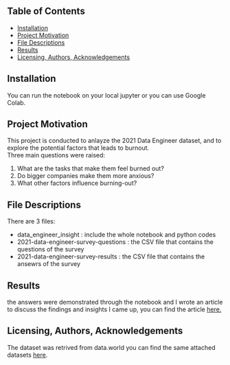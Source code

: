 ## Table of Contents
- <a href="#1"> Installation </a>
- <a href="#2"> Project Motivation </a>
- <a href="#3"> File Descriptions </a>
- <a href="#4"> Results </a>
- <a href="#5"> Licensing, Authors, Acknowledgements </a>

<a id='1'></a>
## Installation
You can run the notebook on your local jupyter or you can use Google Colab.

<a id='2'></a>
## Project Motivation
This project is conducted to anlayze the 2021 Data Engineer dataset, and to explore the potential factors that leads to burnout.
<br>
Three main questions were raised: 
1. What are the tasks that make them feel burned out?
2. Do bigger companies make them more anxious?
3. What other factors influence burning-out?

<a id='3'></a>
## File Descriptions 
There are 3 files: 
- data_engineer_insight : include the whole notebook and python codes
- 2021-data-engineer-survey-questions : the CSV file that contains the questions of the survey
- 2021-data-engineer-survey-results :  the CSV file that contains the ansewrs of the survey

<a id='4'></a>
## Results

the answers were demonstrated through the notebook and I wrote an article to discuss the findings and insights I came up, you can find the article <a href="https://medium.com/@arwaomayrah/why-do-data-engineers-feel-burnout-d20242697169"> here. </a>

<a id='5'></a>
## Licensing, Authors, Acknowledgements

The dataset was retrived from data.world
you can find the same attached datasets <a href="https://data.world/industryresearch/data-engineer-survey-2021">here</a>.
